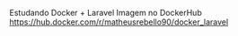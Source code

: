 Estudando Docker + Laravel
Imagem no DockerHub https://hub.docker.com/r/matheusrebello90/docker_laravel

